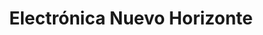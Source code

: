 ---
title: "Electrónica Nuevo Horizonte"
url: /gravilias/electronica-nuevo-horizonte/
shop: Elektronik
---